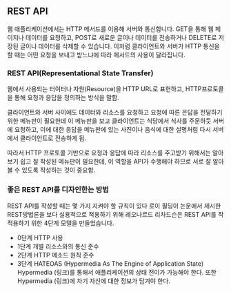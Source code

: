 ## REST API

웹 애플리케이션에서는 HTTP 메서드를 이용해 서버와 통신합니다.
GET을 통해 웹 페이지나 데이터를 요청하고, POST로 새로운 글이나
데이터를 전송하거나 DELETE로 저장된 글이나 데이터를 삭제할 수 있습니다.
이처럼 클라이언트와 서버가 HTTP 통신을 할 때는 어떤 요청을 보내고
받느냐에 따라 메서드의 사용이 달라집니다.

### REST API(Representational State Transfer)
웹에서 사용되는 터이터나 자원(Resource)을 HTTP URL로 표현하고,
HTTP프로토콜을 통해 요청과 응답을 정의하는 방식을 말함.

클라이언트와 서버 사이에도 데이터와 리소스를 요청하고 요청에 따른
은답을 전달하기 위한 메뉴판이 필요한데
이 메뉴판을 보고 클라이언트는 식당에서 식사를 주문하듯 서버에 요청하고,
이에 대한 응답을 메뉴판에 있는 사진이나 음식에 대한 설명처럼 다시
서버에서 클라이언트로 전송하게 됨.

따라서 HTTP 프로토콜 기반으로 요청과 응답에 따라 리소스를 주고받기 위해서는
알아보기 쉽고 잘 작성된 메뉴판이 필요한데, 이 역할을 API가 수행해야 하므로
서로 잘 알아볼 수 있도록 작성하는 것이 중요함.

### 좋은 REST API를 디자인한는 방법
REST API를 작성할 때는 몇 가지 지켜야 할 규칙이 있다
로이 필딩이 논문에서 제시한 REST방법론을 보다 실용적으로
적용하기 위해 레오나르드 리차드슨은 REST API를 작 적용하기
위한 4단계 모델을 만들었습니다.

- 0단계 HTTP 사용
- 1단계 개별 리소스와의 통신 준수
- 2단계 HTTP 메소드 원칙 준수
- 3단계 HATEOAS (Hypermedia As The Engine of Application State)
  Hypermedia (링크)를 통해서 애플리케이션의 상태 전이가 가능해야 한다.
  또한 Hypermedia (링크)에 자기 자신에 대한 정보가 담겨야 한다.